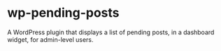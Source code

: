 wp-pending-posts
================

A WordPress plugin that displays a list of pending posts, in a dashboard widget, for admin-level users.
